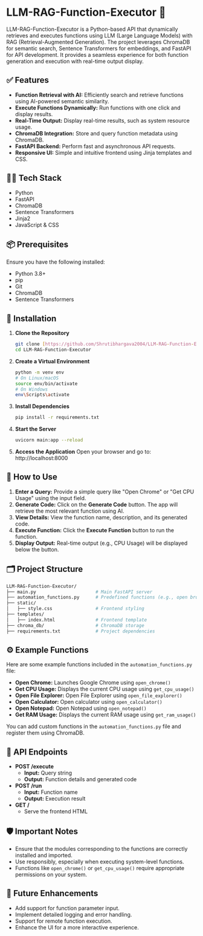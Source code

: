 # LLM-RAG-Function-Executor 🚀

LLM-RAG-Function-Executor is a Python-based API that dynamically retrieves and executes functions using LLM (Large Language Models) with RAG (Retrieval-Augmented Generation). The project leverages ChromaDB for semantic search, Sentence Transformers for embeddings, and FastAPI for API development. It provides a seamless experience for both function generation and execution with real-time output display.

## ✅ Features

* **Function Retrieval with AI:** Efficiently search and retrieve functions using AI-powered semantic similarity.
* **Execute Functions Dynamically:** Run functions with one click and display results.
* **Real-Time Output:** Display real-time results, such as system resource usage.
* **ChromaDB Integration:** Store and query function metadata using ChromaDB.
* **FastAPI Backend:** Perform fast and asynchronous API requests.
* **Responsive UI:** Simple and intuitive frontend using Jinja templates and CSS.

## 🧑‍💻 Tech Stack

* Python
* FastAPI
* ChromaDB
* Sentence Transformers
* Jinja2
* JavaScript & CSS

## 📦 Prerequisites

Ensure you have the following installed:

* Python 3.8+
* pip
* Git
* ChromaDB
* Sentence Transformers

## 🚀 Installation

1.  **Clone the Repository**
    ```bash
    git clone [https://github.com/Shrutibhargava2004/LLM-RAG-Function-Executor.git](https://github.com/Shrutibhargava2004/LLM-RAG-Function-Executor.git)
    cd LLM-RAG-Function-Executor
    ```
2.  **Create a Virtual Environment**
    ```bash
    python -m venv env
    # On Linux/macOS
    source env/bin/activate
    # On Windows
    env\Scripts\activate
    ```
3.  **Install Dependencies**
    ```bash
    pip install -r requirements.txt
    ```
4.  **Start the Server**
    ```bash
    uvicorn main:app --reload
    ```
5.  **Access the Application**
    Open your browser and go to:
    http://localhost:8000

## 🧪 How to Use

1.  **Enter a Query:** Provide a simple query like "Open Chrome" or "Get CPU Usage" using the input field.
2.  **Generate Code:** Click on the **Generate Code** button. The app will retrieve the most relevant function using AI.
3.  **View Details:** View the function name, description, and its generated code.
4.  **Execute Function:** Click the **Execute Function** button to run the function.
5.  **Display Output:** Real-time output (e.g., CPU Usage) will be displayed below the button.

## 🗂️ Project Structure

```bash
LLM-RAG-Function-Executor/
├── main.py                      # Main FastAPI server
├── automation_functions.py      # Predefined functions (e.g., open browser, get CPU usage)
├── static/
│   ├── style.css                # Frontend styling
├── templates/
│   ├── index.html               # Frontend template
├── chroma_db/                   # ChromaDB storage
├── requirements.txt             # Project dependencies

```
## ⚙️ Example Functions

Here are some example functions included in the `automation_functions.py` file:

* **Open Chrome:** Launches Google Chrome using `open_chrome()`
* **Get CPU Usage:** Displays the current CPU usage using `get_cpu_usage()`
* **Open File Explorer:** Open File Explorer using `open_file_explorer()`
* **Open Calculator:** Open calculator using `open_calculator()`
* **Open Notepad:** Open Notepad using `open_notepad()`
* **Get RAM Usage:** Displays the current RAM usage using `get_ram_usage()`


You can add custom functions in the `automation_functions.py` file and register them using ChromaDB.

## 🚦 API Endpoints

* **POST /execute**
    * **Input:** Query string
    * **Output:** Function details and generated code
* **POST /run**
    * **Input:** Function name
    * **Output:** Execution result
* **GET /**
    * Serve the frontend HTML

## 🛡️ Important Notes

* Ensure that the modules corresponding to the functions are correctly installed and imported.
* Use responsibly, especially when executing system-level functions.
* Functions like `open_chrome()` or `get_cpu_usage()` require appropriate permissions on your system.

## 🚀 Future Enhancements

* Add support for function parameter input.
* Implement detailed logging and error handling.
* Support for remote function execution.
* Enhance the UI for a more interactive experience.
